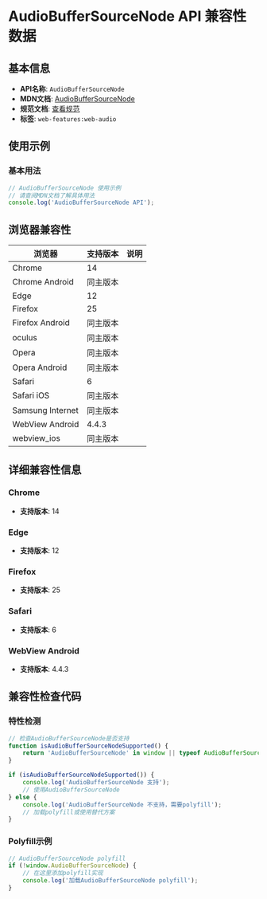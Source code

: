 # AudioBufferSourceNode API 兼容性数据

## 基本信息

- **API名称**: `AudioBufferSourceNode`
- **MDN文档**: [AudioBufferSourceNode](https://developer.mozilla.org/docs/Web/API/AudioBufferSourceNode)
- **规范文档**: [查看规范](https://webaudio.github.io/web-audio-api/#AudioBufferSourceNode)
- **标签**: `web-features:web-audio`

## 使用示例

### 基本用法

```javascript
// AudioBufferSourceNode 使用示例
// 请查阅MDN文档了解具体用法
console.log('AudioBufferSourceNode API');
```

## 浏览器兼容性

| 浏览器 | 支持版本 | 说明 |
|--------|----------|------|
| Chrome | 14 |  |
| Chrome Android | 同主版本 |  |
| Edge | 12 |  |
| Firefox | 25 |  |
| Firefox Android | 同主版本 |  |
| oculus | 同主版本 |  |
| Opera | 同主版本 |  |
| Opera Android | 同主版本 |  |
| Safari | 6 |  |
| Safari iOS | 同主版本 |  |
| Samsung Internet | 同主版本 |  |
| WebView Android | 4.4.3 |  |
| webview_ios | 同主版本 |  |

## 详细兼容性信息

### Chrome

- **支持版本**: 14

### Edge

- **支持版本**: 12

### Firefox

- **支持版本**: 25

### Safari

- **支持版本**: 6

### WebView Android

- **支持版本**: 4.4.3

## 兼容性检查代码

### 特性检测

```javascript
// 检查AudioBufferSourceNode是否支持
function isAudioBufferSourceNodeSupported() {
    return 'AudioBufferSourceNode' in window || typeof AudioBufferSourceNode !== 'undefined';
}

if (isAudioBufferSourceNodeSupported()) {
    console.log('AudioBufferSourceNode 支持');
    // 使用AudioBufferSourceNode
} else {
    console.log('AudioBufferSourceNode 不支持，需要polyfill');
    // 加载polyfill或使用替代方案
}
```

### Polyfill示例

```javascript
// AudioBufferSourceNode polyfill
if (!window.AudioBufferSourceNode) {
    // 在这里添加polyfill实现
    console.log('加载AudioBufferSourceNode polyfill');
}
```

